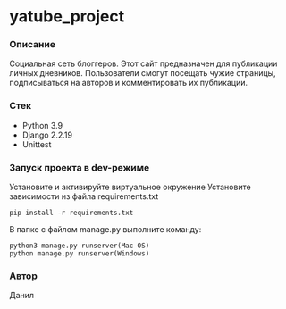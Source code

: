 
# yatube_project
### Описание
Социальная сеть блоггеров.
Этот сайт предназначен для публикации личных дневников.
Пользователи смогут посещать чужие страницы, подписываться на авторов и комментировать их публикации.

### Стек
- Python 3.9
- Django 2.2.19
- Unittest

### Запуск проекта в dev-режиме
Установите и активируйте виртуальное окружение
Установите зависимости из файла requirements.txt
```
pip install -r requirements.txt
``` 
В папке с файлом manage.py выполните команду:
```
python3 manage.py runserver(Mac OS)
python manage.py runserver(Windows)
```

### Автор
Данил
